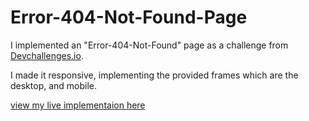 # Error-404-Not-Found-Page

I implemented an "Error-404-Not-Found" page as a challenge from  <a href="http://devchallenges.io" target="_blank" title="Devchallenges Homepage">Devchallenges.io</a>.

I made it responsive, implementing the provided frames which are the desktop, and mobile.

[view my live implementaion here](https://error404pagedevchallenges.netlify.app/)

